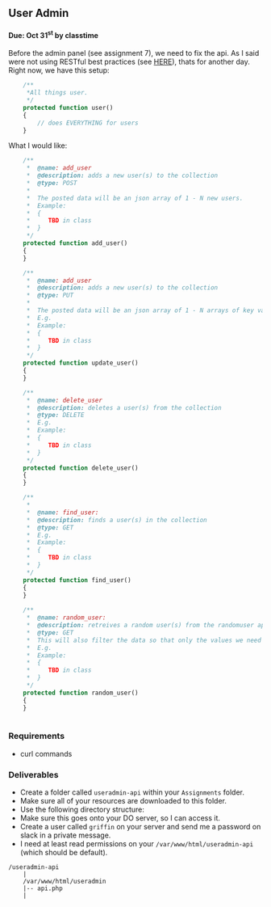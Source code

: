 ## User Admin
#### Due: Oct 31<sup>st</sup> by classtime

Before the admin panel (see assignment 7), we need to fix the api. As I said were not using RESTful best practices 
(see [HERE](https://hackernoon.com/restful-api-designing-guidelines-the-best-practices-60e1d954e7c9)), thats for 
another day. Right now, we have this setup:

```php
    /**
     *All things user.
     */
    protected function user()
    {
        // does EVERYTHING for users
    }
```

What I would like:

```php
    /**
     *  @name: add_user
     *  @description: adds a new user(s) to the collection
     *  @type: POST
     *
     *  The posted data will be an json array of 1 - N new users.
     *  Example:
     *  { 
     *     TBD in class
     *  }
     */
    protected function add_user()
    {
    }

    /**
     *  @name: add_user
     *  @description: adds a new user(s) to the collection
     *  @type: PUT
     *
     *  The posted data will be an json array of 1 - N arrays of key value pairs.
     *  E.g.  
     *  Example:
     *  { 
     *     TBD in class
     *  }
     */
    protected function update_user()
    {
    }

    /**
     *  @name: delete_user
     *  @description: deletes a user(s) from the collection
     *  @type: DELETE
     *  E.g.  
     *  Example:
     *  { 
     *     TBD in class
     *  }
     */
    protected function delete_user()
    {
    }

    /**
     *
     *  @name: find_user:
     *  @description: finds a user(s) in the collection
     *  @type: GET
     *  E.g.  
     *  Example:
     *  { 
     *     TBD in class
     *  }
     */
    protected function find_user()
    {
    }
    
    /**
     *  @name: random_user:
     *  @description: retreives a random user(s) from the randomuser api
     *  @type: GET
     *  This will also filter the data so that only the values we need are in the collection, and all top level keys with no nesting.
     *  E.g.  
     *  Example:
     *  { 
     *     TBD in class
     *  }
     */
    protected function random_user()
    {
    }
    
```


### Requirements
  - curl commands

### Deliverables

- Create a folder called `useradmin-api` within your `Assignments` folder.
- Make sure all of your resources are downloaded to this folder.
- Use the following directory structure:
- Make sure this goes onto your DO server, so I can access it.
- Create a user called `griffin` on your server and send me a password on slack in a private message.
- I need at least read permissions on your `/var/www/html/useradmin-api` (which should be default).

```
/useradmin-api
    |
    /var/www/html/useradmin
    |-- api.php
    |
```


